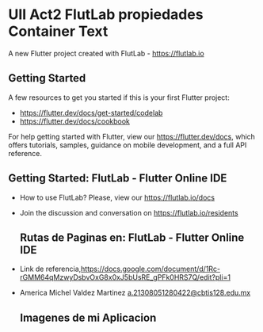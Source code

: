 # UII Act2 FlutLab propiedades Container Text 

A new Flutter project created with FlutLab - https://flutlab.io

## Getting Started

A few resources to get you started if this is your first Flutter project:

- https://flutter.dev/docs/get-started/codelab
- https://flutter.dev/docs/cookbook

For help getting started with Flutter, view our
https://flutter.dev/docs, which offers tutorials,
samples, guidance on mobile development, and a full API reference.

## Getting Started: FlutLab - Flutter Online IDE

- How to use FlutLab? Please, view our https://flutlab.io/docs
- Join the discussion and conversation on https://flutlab.io/residents

  ## Rutas de Paginas en: FlutLab - Flutter Online IDE

- Link de referencia,https://docs.google.com/document/d/1Rc-rGMM64qMzwyDsbvOxG8x0xJ5bUsRE_gPFk0HRS7Q/edit?pli=1
- America Michel Valdez Martinez a.21308051280422@cbtis128.edu.mx

  ## Imagenes de mi Aplicacion












  


